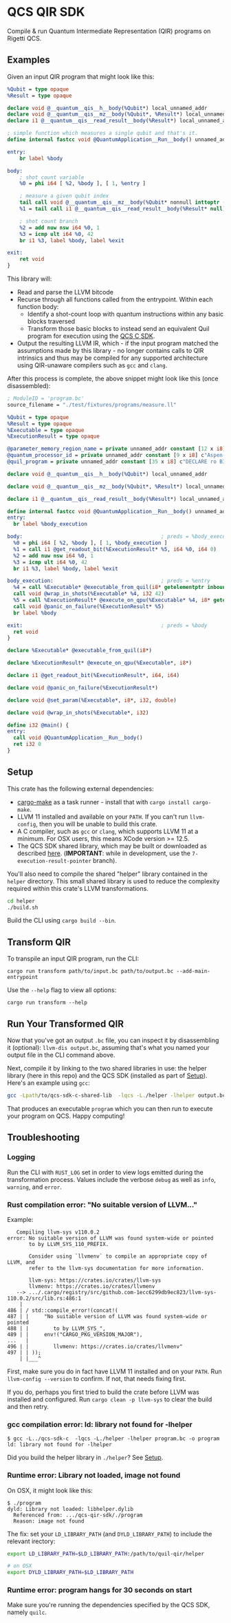 # QCS QIR SDK

Compile & run Quantum Intermediate Representation (QIR) programs on Rigetti QCS.

## Examples

Given an input QIR program that might look like this:

```LLVM
%Qubit = type opaque
%Result = type opaque

declare void @__quantum__qis__h__body(%Qubit*) local_unnamed_addr
declare void @__quantum__qis__mz__body(%Qubit*, %Result*) local_unnamed_addr
declare i1 @__quantum__qis__read_result__body(%Result*) local_unnamed_addr

; simple function which measures a single qubit and that's it.
define internal fastcc void @QuantumApplication__Run__body() unnamed_addr {

entry:
    br label %body

body:
    ; shot count variable
    %0 = phi i64 [ %2, %body ], [ 1, %entry ]

    ; measure a given qubit index
    tail call void @__quantum__qis__mz__body(%Qubit* nonnull inttoptr (i64 1 to %Qubit*), %Result* null)
    %1 = tail call i1 @__quantum__qis__read_result__body(%Result* null)

    ; shot count branch
    %2 = add nuw nsw i64 %0, 1
    %3 = icmp ult i64 %0, 42
    br i1 %3, label %body, label %exit

exit:
    ret void
}
```

This library will:

- Read and parse the LLVM bitcode
- Recurse through all functions called from the entrypoint. Within each function body:
  - Identify a shot-count loop with quantum instructions within any basic blocks traversed
  - Transform those basic blocks to instead send an equivalent Quil program for execution using the [QCS C SDK](https://github.com/rigetti/qcs-sdk-c).
- Output the resulting LLVM IR, which - if the input program matched the assumptions made by this library - no longer contains calls to QIR intrinsics and thus may be compiled for any supported architecture using QIR-unaware compilers such as `gcc` and `clang`.

After this process is complete, the above snippet might look like this (once disassembled):

```LLVM
; ModuleID = 'program.bc'
source_filename = "./test/fixtures/programs/measure.ll"

%Qubit = type opaque
%Result = type opaque
%Executable = type opaque
%ExecutionResult = type opaque

@parameter_memory_region_name = private unnamed_addr constant [12 x i8] c"__qir_param\00", align 1
@quantum_processor_id = private unnamed_addr constant [9 x i8] c"Aspen-10\00", align 1
@quil_program = private unnamed_addr constant [35 x i8] c"DECLARE ro BIT[0]\0AMEASURE 1 ro[0]\0A\00", align 1

declare void @__quantum__qis__h__body(%Qubit*) local_unnamed_addr

declare void @__quantum__qis__mz__body(%Qubit*, %Result*) local_unnamed_addr

declare i1 @__quantum__qis__read_result__body(%Result*) local_unnamed_addr

define internal fastcc void @QuantumApplication__Run__body() unnamed_addr {
entry:
  br label %body_execution

body:                                             ; preds = %body_execution, %body
  %0 = phi i64 [ %2, %body ], [ 1, %body_execution ]
  %1 = call i1 @get_readout_bit(%ExecutionResult* %5, i64 %0, i64 0)
  %2 = add nuw nsw i64 %0, 1
  %3 = icmp ult i64 %0, 42
  br i1 %3, label %body, label %exit

body_execution:                                   ; preds = %entry
  %4 = call %Executable* @executable_from_quil(i8* getelementptr inbounds ([35 x i8], [35 x i8]* @quil_program, i32 0, i32 0))
  call void @wrap_in_shots(%Executable* %4, i32 42)
  %5 = call %ExecutionResult* @execute_on_qpu(%Executable* %4, i8* getelementptr inbounds ([9 x i8], [9 x i8]* @quantum_processor_id, i32 0, i32 0))
  call void @panic_on_failure(%ExecutionResult* %5)
  br label %body

exit:                                             ; preds = %body
  ret void
}

declare %Executable* @executable_from_quil(i8*)

declare %ExecutionResult* @execute_on_qpu(%Executable*, i8*)

declare i1 @get_readout_bit(%ExecutionResult*, i64, i64)

declare void @panic_on_failure(%ExecutionResult*)

declare void @set_param(%Executable*, i8*, i32, double)

declare void @wrap_in_shots(%Executable*, i32)

define i32 @main() {
entry:
  call void @QuantumApplication__Run__body()
  ret i32 0
}
```

## Setup

This crate has the following external dependencies:

* [cargo-make](https://github.com/sagiegurari/cargo-make) as a task runner - install that with `cargo install cargo-make`.
* LLVM 11 installed and available on your `PATH`. If you can't run `llvm-config`, then you will be unable to build this crate. 
* A C compiler, such as `gcc` or `clang`, which supports LLVM 11 at a minimum. For OSX users, this means XCode version >= 12.5.
* The QCS SDK shared library, which may be built or downloaded as described [here](https://github.com/rigetti/qcs-sdk-c). (**IMPORTANT**: while in development, use the `7-execution-result-pointer` branch).

You'll also need to compile the shared "helper" library contained in the `helper` directory. This small shared library is used to reduce the complexity required within this crate's LLVM transformations.

```sh
cd helper
./build.sh
```

Build the CLI using `cargo build --bin`.

## Transform QIR

To transpile an input QIR program, run the CLI:

```
cargo run transform path/to/input.bc path/to/output.bc --add-main-entrypoint
```

Use the `--help` flag to view all options:

```
cargo run transform --help
```

## Run Your Transformed QIR

Now that you've got an output `.bc` file, you can inspect it by disassembling it (optional): `llvm-dis output.bc`, assuming that's what you named your output file in the CLI command above.

Next, compile it by linking to the two shared libraries in use: the helper library (here in this repo) and the QCS SDK (installed as part of [Setup](#setup)). Here's an example using `gcc`:

```sh
gcc -Lpath/to/qcs-sdk-c-shared-lib  -lqcs -L./helper -lhelper output.bc -o program
```

That produces an executable `program` which you can then run to execute your program on QCS. Happy computing!

## Troubleshooting

### Logging

Run the CLI with `RUST_LOG` set in order to view logs emitted during the transformation process. Values include the verbose `debug` as well as `info`, `warning`, and `error`.

### Rust compilation error: "No suitable version of LLVM..."

Example:

```
   Compiling llvm-sys v110.0.2
error: No suitable version of LLVM was found system-wide or pointed
       to by LLVM_SYS_110_PREFIX.

       Consider using `llvmenv` to compile an appropriate copy of LLVM, and
       refer to the llvm-sys documentation for more information.

       llvm-sys: https://crates.io/crates/llvm-sys
       llvmenv: https://crates.io/crates/llvmenv
   --> .../.cargo/registry/src/github.com-1ecc6299db9ec823/llvm-sys-110.0.2/src/lib.rs:486:1
    |
486 | / std::compile_error!(concat!(
487 | |     "No suitable version of LLVM was found system-wide or pointed
488 | |        to by LLVM_SYS_",
489 | |     env!("CARGO_PKG_VERSION_MAJOR"),
...   |
496 | |        llvmenv: https://crates.io/crates/llvmenv"
497 | | ));
    | |___^

```

First, make sure you do in fact have LLVM 11 installed and on your `PATH`. Run `llvm-config --version` to confirm. If not, that needs fixing first.

If you do, perhaps you first tried to build the crate before LLVM was installed and configured. Run `cargo clean -p llvm-sys` to clear the build and then retry.

### gcc compilation error: ld: library not found for -lhelper

```
$ gcc -L../qcs-sdk-c  -lqcs -L./helper -lhelper program.bc -o program
ld: library not found for -lhelper
```

Did you build the helper library in `./helper`? See [Setup](#setup).

### Runtime error: Library not loaded, image not found

On OSX, it might look like this:

```
$ ./program
dyld: Library not loaded: libhelper.dylib
  Referenced from: .../qcs-qir-sdk/./program
  Reason: image not found
```

The fix: set your `LD_LIBRARY_PATH` (and `DYLD_LIBRARY_PATH`) to include the relevant irectory:

```sh
export LD_LIBRARY_PATH=$LD_LIBRARY_PATH:/path/to/quil-qir/helper

# on OSX
export DYLD_LIBRARY_PATH=$LD_LIBRARY_PATH
```

### Runtime error: program hangs for 30 seconds on start

Make sure you're running the dependencies specified by the QCS SDK, namely `quilc`.